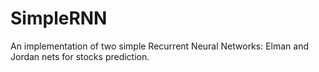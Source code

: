 # SimpleRNN
An implementation of two simple Recurrent Neural Networks: Elman and Jordan nets for stocks prediction.
